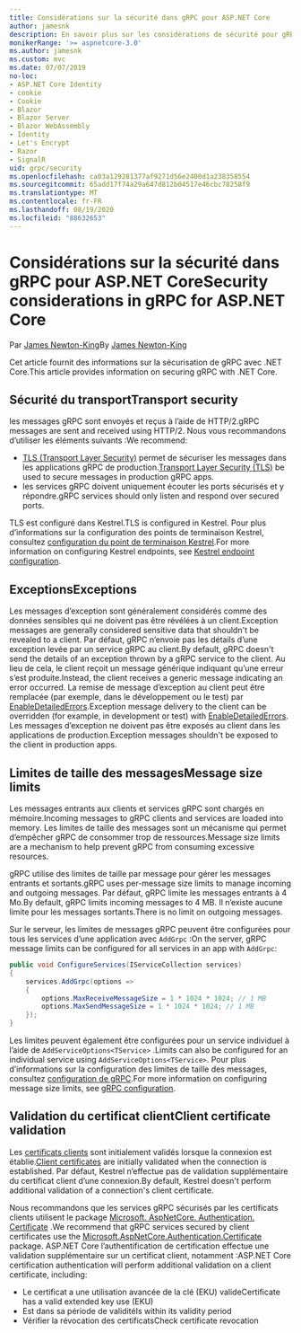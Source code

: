 ```yaml
---
title: Considérations sur la sécurité dans gRPC pour ASP.NET Core
author: jamesnk
description: En savoir plus sur les considérations de sécurité pour gRPC pour ASP.NET Core.
monikerRange: '>= aspnetcore-3.0'
ms.author: jamesnk
ms.custom: mvc
ms.date: 07/07/2019
no-loc:
- ASP.NET Core Identity
- cookie
- Cookie
- Blazor
- Blazor Server
- Blazor WebAssembly
- Identity
- Let's Encrypt
- Razor
- SignalR
uid: grpc/security
ms.openlocfilehash: ca03a129281377af9271d56e2400d1a238358554
ms.sourcegitcommit: 65add17f74a29a647d812b04517e46cbc78258f9
ms.translationtype: MT
ms.contentlocale: fr-FR
ms.lasthandoff: 08/19/2020
ms.locfileid: "88632653"
---
```

# <a name="security-considerations-in-grpc-for-aspnet-core"></a><span data-ttu-id="204a0-103">Considérations sur la sécurité dans gRPC pour ASP.NET Core</span><span class="sxs-lookup"><span data-stu-id="204a0-103">Security considerations in gRPC for ASP.NET Core</span></span>

<span data-ttu-id="204a0-104">Par [James Newton-King](https://twitter.com/jamesnk)</span><span class="sxs-lookup"><span data-stu-id="204a0-104">By [James Newton-King](https://twitter.com/jamesnk)</span></span>

<span data-ttu-id="204a0-105">Cet article fournit des informations sur la sécurisation de gRPC avec .NET Core.</span><span class="sxs-lookup"><span data-stu-id="204a0-105">This article provides information on securing gRPC with .NET Core.</span></span>

## <a name="transport-security"></a><span data-ttu-id="204a0-106">Sécurité du transport</span><span class="sxs-lookup"><span data-stu-id="204a0-106">Transport security</span></span>

<span data-ttu-id="204a0-107">les messages gRPC sont envoyés et reçus à l’aide de HTTP/2.</span><span class="sxs-lookup"><span data-stu-id="204a0-107">gRPC messages are sent and received using HTTP/2.</span></span> <span data-ttu-id="204a0-108">Nous vous recommandons d’utiliser les éléments suivants :</span><span class="sxs-lookup"><span data-stu-id="204a0-108">We recommend:</span></span>

* <span data-ttu-id="204a0-109">[TLS (Transport Layer Security)](https://tools.ietf.org/html/rfc5246) permet de sécuriser les messages dans les applications gRPC de production.</span><span class="sxs-lookup"><span data-stu-id="204a0-109">[Transport Layer Security (TLS)](https://tools.ietf.org/html/rfc5246) be used to secure messages in production gRPC apps.</span></span>
* <span data-ttu-id="204a0-110">les services gRPC doivent uniquement écouter les ports sécurisés et y répondre.</span><span class="sxs-lookup"><span data-stu-id="204a0-110">gRPC services should only listen and respond over secured ports.</span></span>

<span data-ttu-id="204a0-111">TLS est configuré dans Kestrel.</span><span class="sxs-lookup"><span data-stu-id="204a0-111">TLS is configured in Kestrel.</span></span> <span data-ttu-id="204a0-112">Pour plus d’informations sur la configuration des points de terminaison Kestrel, consultez [configuration du point de terminaison Kestrel](xref:fundamentals/servers/kestrel#endpoint-configuration).</span><span class="sxs-lookup"><span data-stu-id="204a0-112">For more information on configuring Kestrel endpoints, see [Kestrel endpoint configuration](xref:fundamentals/servers/kestrel#endpoint-configuration).</span></span>

## <a name="exceptions"></a><span data-ttu-id="204a0-113">Exceptions</span><span class="sxs-lookup"><span data-stu-id="204a0-113">Exceptions</span></span>

<span data-ttu-id="204a0-114">Les messages d’exception sont généralement considérés comme des données sensibles qui ne doivent pas être révélées à un client.</span><span class="sxs-lookup"><span data-stu-id="204a0-114">Exception messages are generally considered sensitive data that shouldn't be revealed to a client.</span></span> <span data-ttu-id="204a0-115">Par défaut, gRPC n’envoie pas les détails d’une exception levée par un service gRPC au client.</span><span class="sxs-lookup"><span data-stu-id="204a0-115">By default, gRPC doesn't send the details of an exception thrown by a gRPC service to the client.</span></span> <span data-ttu-id="204a0-116">Au lieu de cela, le client reçoit un message générique indiquant qu’une erreur s’est produite.</span><span class="sxs-lookup"><span data-stu-id="204a0-116">Instead, the client receives a generic message indicating an error occurred.</span></span> <span data-ttu-id="204a0-117">La remise de message d’exception au client peut être remplacée (par exemple, dans le développement ou le test) par [EnableDetailedErrors](xref:grpc/configuration#configure-services-options).</span><span class="sxs-lookup"><span data-stu-id="204a0-117">Exception message delivery to the client can be overridden (for example, in development or test) with [EnableDetailedErrors](xref:grpc/configuration#configure-services-options).</span></span> <span data-ttu-id="204a0-118">Les messages d’exception ne doivent pas être exposés au client dans les applications de production.</span><span class="sxs-lookup"><span data-stu-id="204a0-118">Exception messages shouldn't be exposed to the client in production apps.</span></span>

## <a name="message-size-limits"></a><span data-ttu-id="204a0-119">Limites de taille des messages</span><span class="sxs-lookup"><span data-stu-id="204a0-119">Message size limits</span></span>

<span data-ttu-id="204a0-120">Les messages entrants aux clients et services gRPC sont chargés en mémoire.</span><span class="sxs-lookup"><span data-stu-id="204a0-120">Incoming messages to gRPC clients and services are loaded into memory.</span></span> <span data-ttu-id="204a0-121">Les limites de taille des messages sont un mécanisme qui permet d’empêcher gRPC de consommer trop de ressources.</span><span class="sxs-lookup"><span data-stu-id="204a0-121">Message size limits are a mechanism to help prevent gRPC from consuming excessive resources.</span></span>

<span data-ttu-id="204a0-122">gRPC utilise des limites de taille par message pour gérer les messages entrants et sortants.</span><span class="sxs-lookup"><span data-stu-id="204a0-122">gRPC uses per-message size limits to manage incoming and outgoing messages.</span></span> <span data-ttu-id="204a0-123">Par défaut, gRPC limite les messages entrants à 4 Mo.</span><span class="sxs-lookup"><span data-stu-id="204a0-123">By default, gRPC limits incoming messages to 4 MB.</span></span> <span data-ttu-id="204a0-124">Il n’existe aucune limite pour les messages sortants.</span><span class="sxs-lookup"><span data-stu-id="204a0-124">There is no limit on outgoing messages.</span></span>

<span data-ttu-id="204a0-125">Sur le serveur, les limites de messages gRPC peuvent être configurées pour tous les services d’une application avec `AddGrpc` :</span><span class="sxs-lookup"><span data-stu-id="204a0-125">On the server, gRPC message limits can be configured for all services in an app with `AddGrpc`:</span></span>

```csharp
public void ConfigureServices(IServiceCollection services)
{
    services.AddGrpc(options =>
    {
        options.MaxReceiveMessageSize = 1 * 1024 * 1024; // 1 MB
        options.MaxSendMessageSize = 1 * 1024 * 1024; // 1 MB
    });
}
```

<span data-ttu-id="204a0-126">Les limites peuvent également être configurées pour un service individuel à l’aide de `AddServiceOptions<TService>` .</span><span class="sxs-lookup"><span data-stu-id="204a0-126">Limits can also be configured for an individual service using `AddServiceOptions<TService>`.</span></span> <span data-ttu-id="204a0-127">Pour plus d’informations sur la configuration des limites de taille des messages, consultez [configuration de gRPC](xref:grpc/configuration).</span><span class="sxs-lookup"><span data-stu-id="204a0-127">For more information on configuring message size limits, see [gRPC configuration](xref:grpc/configuration).</span></span>

## <a name="client-certificate-validation"></a><span data-ttu-id="204a0-128">Validation du certificat client</span><span class="sxs-lookup"><span data-stu-id="204a0-128">Client certificate validation</span></span>

<span data-ttu-id="204a0-129">Les [certificats clients](https://tools.ietf.org/html/rfc5246#section-7.4.4) sont initialement validés lorsque la connexion est établie.</span><span class="sxs-lookup"><span data-stu-id="204a0-129">[Client certificates](https://tools.ietf.org/html/rfc5246#section-7.4.4) are initially validated when the connection is established.</span></span> <span data-ttu-id="204a0-130">Par défaut, Kestrel n’effectue pas de validation supplémentaire du certificat client d’une connexion.</span><span class="sxs-lookup"><span data-stu-id="204a0-130">By default, Kestrel doesn't perform additional validation of a connection's client certificate.</span></span>

<span data-ttu-id="204a0-131">Nous recommandons que les services gRPC sécurisés par les certificats clients utilisent le package [Microsoft. AspNetCore. Authentication. Certificate](xref:security/authentication/certauth) .</span><span class="sxs-lookup"><span data-stu-id="204a0-131">We recommend that gRPC services secured by client certificates use the [Microsoft.AspNetCore.Authentication.Certificate](xref:security/authentication/certauth) package.</span></span> <span data-ttu-id="204a0-132">ASP.NET Core l’authentification de certification effectue une validation supplémentaire sur un certificat client, notamment :</span><span class="sxs-lookup"><span data-stu-id="204a0-132">ASP.NET Core certification authentication will perform additional validation on a client certificate, including:</span></span>

* <span data-ttu-id="204a0-133">Le certificat a une utilisation avancée de la clé (EKU) valide</span><span class="sxs-lookup"><span data-stu-id="204a0-133">Certificate has a valid extended key use (EKU)</span></span>
* <span data-ttu-id="204a0-134">Est dans sa période de validité</span><span class="sxs-lookup"><span data-stu-id="204a0-134">Is within its validity period</span></span>
* <span data-ttu-id="204a0-135">Vérifier la révocation des certificats</span><span class="sxs-lookup"><span data-stu-id="204a0-135">Check certificate revocation</span></span>

